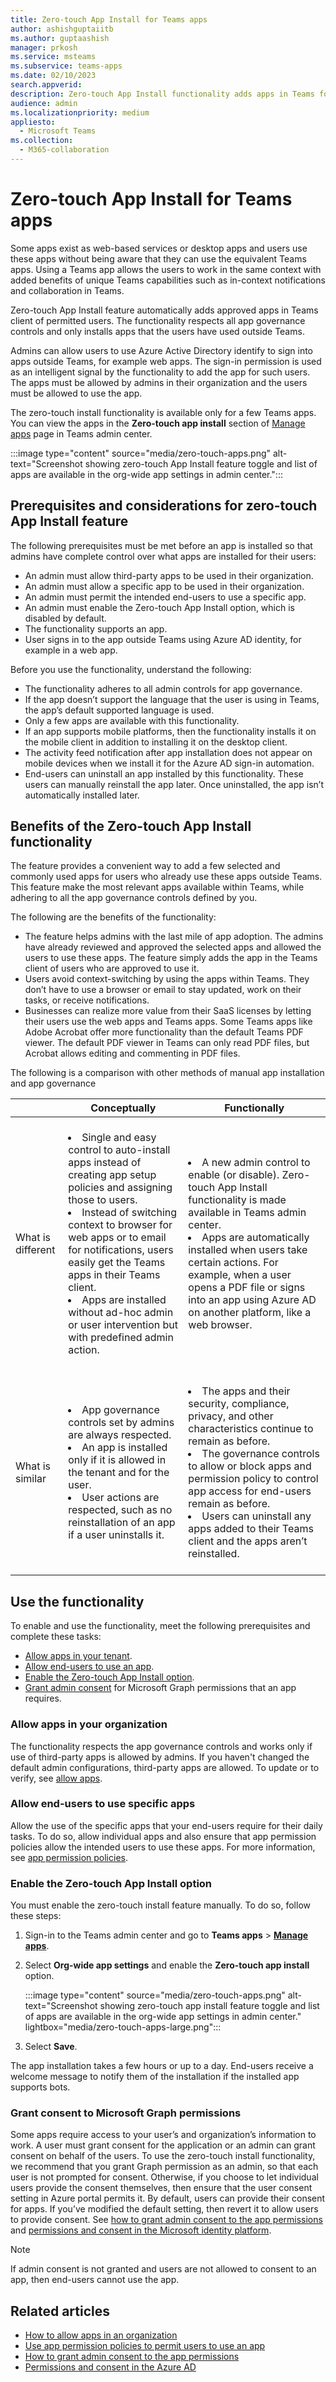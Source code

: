 ```yaml
---
title: Zero-touch App Install for Teams apps
author: ashishguptaiitb
ms.author: guptaashish
manager: prkosh
ms.service: msteams
ms.subservice: teams-apps
ms.date: 02/10/2023
search.appverid: 
description: Zero-touch App Install functionality adds apps in Teams for users who are already using its web app outside Teams.
audience: admin
ms.localizationpriority: medium
appliesto: 
  - Microsoft Teams
ms.collection: 
  - M365-collaboration
---
```


# Zero-touch App Install for Teams apps

Some apps exist as web-based services or desktop apps and users use these apps without being aware that they can use the equivalent Teams apps. Using a Teams app allows the users to work in the same context with added benefits of unique Teams capabilities such as in-context notifications and collaboration in Teams.

Zero-touch App Install feature automatically adds approved apps in Teams client of permitted users. The functionality respects all app governance controls and only installs apps that the users have used outside Teams.

Admins can allow users to use Azure Active Directory identify to sign into apps outside Teams, for example web apps. The sign-in permission is used as an intelligent signal by the functionality to add the app for such users. The apps must be allowed by admins in their organization and the users must be allowed to use the app.

The zero-touch install functionality is available only for a few Teams apps. You can view the apps in the **Zero-touch app install** section of [Manage apps](https://admin.teams.microsoft.com/policies/manage-apps) page in Teams admin center.

:::image type="content" source="media/zero-touch-apps.png" alt-text="Screenshot showing zero-touch App Install feature toggle and list of apps are available in the org-wide app settings in admin center.":::

## Prerequisites and considerations for zero-touch App Install feature

The following prerequisites must be met before an app is installed so that admins have complete control over what apps are installed for their users:

* An admin must allow third-party apps to be used in their organization.
* An admin must allow a specific app to be used in their organization.
* An admin must permit the intended end-users to use a specific app.
* An admin must enable the Zero-touch App Install option, which is disabled by default.
* The functionality supports an app.
* User signs in to the app outside Teams using Azure AD identity, for example in a web app.

Before you use the functionality, understand the following:

* The functionality adheres to all admin controls for app governance.
* If the app doesn’t support the language that the user is using in Teams, the app’s default supported language is used.
* Only a few apps are available with this functionality.
* If an app supports mobile platforms, then the functionality installs it on the mobile client in addition to installing it on the desktop client.
* The activity feed notification after app installation does not appear on mobile devices when we install it for the Azure AD sign-in automation.
* End-users can uninstall an app installed by this functionality. These users can manually reinstall the app later. Once uninstalled, the app isn’t automatically installed later.

## Benefits of the Zero-touch App Install functionality

The feature provides a convenient way to add a few selected and commonly used apps for users who already use these apps outside Teams. This feature make the most relevant apps available within Teams, while adhering to all the app governance controls defined by you.

The following are the benefits of the functionality:

* The feature helps admins with the last mile of app adoption. The admins have already reviewed and approved the selected apps and allowed the users to use these apps. The feature simply adds the app in the Teams client of users who are approved to use it.
* Users avoid context-switching by using the apps within Teams. They don’t have to use a browser or email to stay updated, work on their tasks, or receive notifications.
* Businesses can realize more value from their SaaS licenses by letting their users use the web apps and Teams apps. Some Teams apps like Adobe Acrobat offer more functionality than the default Teams PDF viewer. The default PDF viewer in Teams can only read PDF files, but Acrobat allows editing and commenting in PDF files.

The following is a comparison with other methods of manual app installation and app governance

| | Conceptually | Functionally |
|--------------------|----------------------|-------------------|
| What is different | <br> <li>Single and easy control to auto-install apps instead of creating app setup policies and assigning those to users.</li><li> Instead of switching context to browser for web apps or to email for notifications, users easily get the Teams apps in their Teams client. </li><li>Apps are installed without ad-hoc admin or user intervention but with predefined admin action. </li></br> | <br><li>A new admin control to enable (or disable). Zero-touch App Install functionality is made available in Teams admin center. </li><li>Apps are automatically installed when users take certain actions. For example, when a user opens a PDF file or signs into an app using Azure AD on another platform, like a web browser. </li></br> |
| What is similar | <br><li> App governance controls set by admins are always respected.</li> <li> An app is installed only if it is allowed in the tenant and for the user. </li><li> User actions are respected, such as no reinstallation of an app if a user uninstalls it. </li></br> | <br><li>The apps and their security, compliance, privacy, and other characteristics continue to remain as before.</li> <li> The governance controls to allow or block apps and permission policy to control app access for end-users remain as before. </li> <li> Users can uninstall any apps added to their Teams client and the apps aren’t reinstalled. </li> </br> |

## Use the functionality

To enable and use the functionality, meet the following prerequisites and complete these tasks:

* [Allow apps in your tenant](#allow-apps-in-your-organization).
* [Allow end-users to use an app](#allow-end-users-to-use-specific-apps).
* [Enable the Zero-touch App Install option](#enable-the-zero-touch-app-install-option).
* [Grant admin consent](app-permissions-admin-center.md) for Microsoft Graph permissions that an app requires.

### Allow apps in your organization

The functionality respects the app governance controls and works only if use of third-party apps is allowed by admins. If you haven't changed the default admin configurations, third-party apps are allowed. To update or to verify, see [allow apps](/microsoftteams/manage-apps#allow-and-block-apps).

### Allow end-users to use specific apps

Allow the use of the specific apps that your end-users require for their daily tasks. To do so, allow individual apps and also ensure that app permission policies allow the intended users to use these apps. For more information, see [app permission policies](/microsoftteams/teams-app-permission-policies).

### Enable the Zero-touch App Install option

You must enable the zero-touch install feature manually. To do so, follow these steps:

1. Sign-in to the Teams admin center and go to **Teams apps** > **[Manage apps](https://admin.teams.microsoft.com/policies/manage-apps)**.

1. Select **Org-wide app settings** and enable the **Zero-touch app install** option.

    :::image type="content" source="media/zero-touch-apps.png" alt-text="Screenshot showing zero-touch app install feature toggle and list of apps are available in the org-wide app settings in admin center." lightbox="media/zero-touch-apps-large.png":::

1. Select **Save**.

The app installation takes a few hours or up to a day. End-users receive a welcome message to notify them of the installation if the installed app supports bots.

### Grant consent to Microsoft Graph permissions

Some apps require access to your user’s and organization’s information to work. A user must grant consent for the application or an admin can grant consent on behalf of the users. To use the zero-touch install functionality, we recommend that you grant Graph permission as an admin, so that each user is not prompted for consent. Otherwise, if you choose to let individual users provide the consent themselves, then ensure that the user consent setting in Azure portal permits it. By default, users can provide their consent for apps. If you’ve modified the default setting, then revert it to allow users to provide consent. See [how to grant admin consent to the app permissions](/microsoftteams/app-permissions-admin-center) and [permissions and consent in the Microsoft identity platform](/azure/active-directory/develop/permissions-consent-overview).

> [!NOTE]
> If admin consent is not granted and users are not allowed to consent to an app, then end-users cannot use the app.

## Related articles

* [How to allow apps in an organization](/microsoftteams/manage-apps#allow-and-block-apps)
* [Use app permission policies to permit users to use an app](/microsoftteams/teams-app-permission-policies)
* [How to grant admin consent to the app permissions](/microsoftteams/app-permissions-admin-center)
* [Permissions and consent in the Azure AD](/azure/active-directory/develop/permissions-consent-overview)
